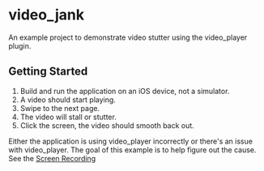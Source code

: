# video_jank

An example project to demonstrate video stutter using the video_player plugin. 

## Getting Started

1. Build and run the application on an iOS device, not a simulator. 
2. A video should start playing.
3. Swipe to the next page.
4. The video will stall or stutter. 
5. Click the screen, the video should smooth back out. 

Either the application is using video_player incorrectly or there's an issue with video_player. 
The goal of this example is to help figure out the cause. See the [Screen Recording](https://github.com/sowens-csd/video_jank/raw/master/VideoJankScreenRecording.mov)